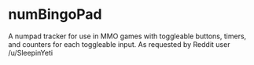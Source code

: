 # numBingoPad
A numpad tracker for use in MMO games with toggleable buttons, timers, and counters for each toggleable input. As requested by Reddit user /u/SleepinYeti
